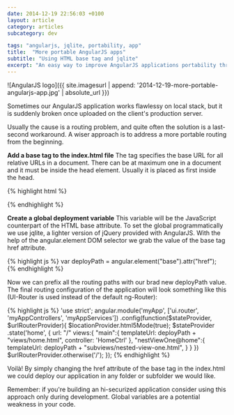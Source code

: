 ```yaml
---
date: 2014-12-19 22:56:03 +0100
layout: article
category: articles
subcategory: dev

tags: "angularjs, jqlite, portability, app"
title:  "More portable AngularJS apps"
subtitle: "Using HTML base tag and jqlite"
excerpt: "An easy way to improve AngularJS applications portability through the HTML base tag and jqlite."
---
```


![AngularJS logo]({{ site.imagesurl | append: '2014-12-19-more-portable-angularjs-app.jpg' | absolute_url }})

Sometimes our AngularJS application works flawlessy on local stack, but it is suddenly broken once uploaded on the client's production server.

Usually the cause is a routing problem, and quite often the solution is a last-second workaround. A wiser approach is to address a more portable routing from the beginning.

__Add a base tag to the index.html file__
The tag specifies the base URL for all relative URLs in a document. There can be at maximum one in a document and it must be inside the head element. Usually it is placed as first inside the head.

{% highlight html %}
<base href="/myDeployingPath/" />
{% endhighlight %}

__Create a global deployment variable__
This variable will be the JavaScript counterpart of the HTML base attribute. To set the global programmatically we use jqlite, a lighter version of jQuery provided with AngularJS. With the help of the angular.element DOM selector we grab the value of the base tag href attribute.

{% highlight js %}
var deployPath = angular.element("base").attr("href");
{% endhighlight %}

Now we can prefix all the routing paths with our brad new deployPath value. The final routing configuration of the application will look something like this (UI-Router is used instead of the default ng-Router):

{% highlight js %}
'use strict';
angular.module('myApp', ['ui.router', 'myAppControllers', 'myAppServices'])
.config(function($stateProvider, $urlRouterProvider){
  $locationProvider.html5Mode(true);
  $stateProvider
  .state('home', {
      url: "/"
      views:{
          "main":{
              templateUrl: deployPath + "views/home.html",
              controller: 'HomeCtrl'
          },
          "nestViewOne@home":{
              templateUrl: deployPath + "subviews/nested-view-one.html",
          }
      }
  })
  $urlRouterProvider.otherwise('/');
});
{% endhighlight %}

Voilà! By simply changing the href attribute of the base tag in the index.html we could deploy our application in any folder or subfolder we would like.

Remember: if you're building an hi-securized application consider using this approach only during development. Global variables are a potential weakness in your code.

